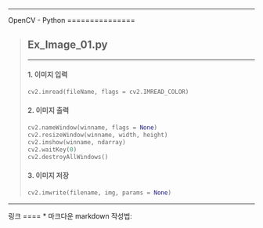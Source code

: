 <hr/>
OpenCV - Python
===============

> ## Ex_Image_01.py
> ---
> #### 1. 이미지 입력
> ``` python
> cv2.imread(fileName, flags = cv2.IMREAD_COLOR) 
> ```
> #### 2. 이미지 출력
> ``` python
> cv2.nameWindow(winname, flags = None)
> cv2.resizeWindow(winname, width, height)
> cv2.imshow(winname, ndarray)
> cv2.waitKey(0)
> cv2.destroyAllWindows()
> ```
> #### 3. 이미지 저장
> ``` python
> cv2.imwrite(filename, img, params = None)
> ```

<hr/>
링크
====
* 마크다운 markdown 작성법: <https://gist.github.com/ihoneymon/652be052a0727ad59601#this-is-a-h1/>
